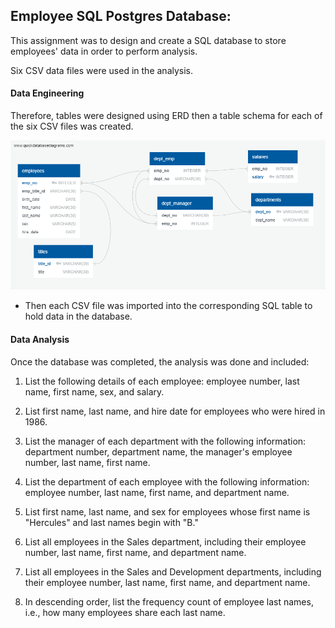 
## Employee SQL Postgres Database: 




This assignment was to design and create a SQL database to store employees' data in order to perform analysis.

 Six CSV data files were used in the analysis.


#### Data Engineering

Therefore, tables were designed using ERD then a table schema for each of the six CSV files was created.






![](EmployeeSQL/imagesql/ERD%20QuickDBD.png)


  



* Then each CSV file was imported into the corresponding SQL table to hold data in the database.


#### Data Analysis

Once the database was completed, the analysis was done and included:

1. List the following details of each employee: employee number, last name, first name, sex, and salary.

2. List first name, last name, and hire date for employees who were hired in 1986.

3. List the manager of each department with the following information: department number, department name, the manager's employee number, last name, first name.

4. List the department of each employee with the following information: employee number, last name, first name, and department name.

5. List first name, last name, and sex for employees whose first name is "Hercules" and last names begin with "B."

6. List all employees in the Sales department, including their employee number, last name, first name, and department name.

7. List all employees in the Sales and Development departments, including their employee number, last name, first name, and department name.

8. In descending order, list the frequency count of employee last names, i.e., how many employees share each last name.




